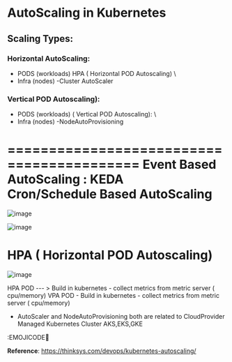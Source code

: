 # AutoScaling in Kubernetes

## Scaling Types:



 ###  Horizontal AutoScaling:

 - PODS (workloads)    HPA ( Horizontal POD Autoscaling) \ 
 - Infra (nodes) -Cluster AutoScaler


### Vertical POD Autoscaling):
 - PODS (workloads)  ( Vertical POD Autoscaling):   \
 - Infra (nodes) -NodeAutoProvisioning 



==========================================
Event Based AutoScaling :  KEDA        \
Cron/Schedule Based AutoScaling
============================================


![image](https://github.com/user-attachments/assets/d5004c3c-2c01-42d7-bfc5-b742778188a8)


![image](https://github.com/user-attachments/assets/3c916663-c7fc-4917-946d-5ed9574b5371)





# HPA ( Horizontal POD Autoscaling)


![image](https://github.com/user-attachments/assets/59ca0208-6a4f-4af3-9fa8-0f2510a920bc)



HPA POD --- > Build in kubernetes - collect metrics from metric server ( cpu/memory)
VPA POD - Build in kubernetes - collect metrics from metric server ( cpu/memory)

 - AutoScaler and NodeAutoProvisioning  both are related to CloudProvider Managed Kubernetes Cluster AKS,EKS,GKE 



:EMOJICODE📓

**Reference**: https://thinksys.com/devops/kubernetes-autoscaling/
